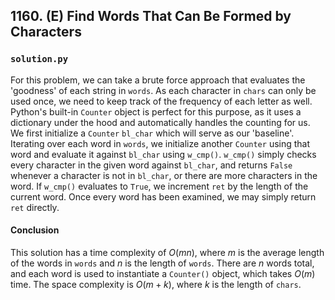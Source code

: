## 1160. (E) Find Words That Can Be Formed by Characters

### `solution.py`
For this problem, we can take a brute force approach that evaluates the 'goodness' of each string in `words`. As each character in `chars` can only be used once, we need to keep track of the frequency of each letter as well. Python's built-in `Counter` object is perfect for this purpose, as it uses a dictionary under the hood and automatically handles the counting for us. We first initialize a `Counter` `bl_char` which will serve as our 'baseline'. Iterating over each word in `words`, we initialize another `Counter` using that word and evaluate it against `bl_char` using `w_cmp()`. `w_cmp()` simply checks every character in the given word against `bl_char`, and returns `False` whenever a character is not in `bl_char`, or there are more characters in the word. If `w_cmp()` evaluates to `True`, we increment `ret` by the length of the current word. Once every word has been examined, we may simply return `ret` directly.  

#### Conclusion
This solution has a time complexity of $O(mn)$, where $m$ is the average length of the words in `words` and $n$ is the length of `words`. There are $n$ words total, and each word is used to instantiate a `Counter()` object, which takes $O(m)$ time. The space complexity is $O(m+k)$, where $k$ is the length of `chars`.  
  


